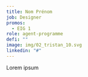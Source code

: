 ```yaml
---
title: Nom Prénom
job: Designer
promos:
  - EIG 1
role: agent-programme
defi: ""
image: img/02_tristan_10.svg
linkedin: "#"
---
```

Lorem ipsum